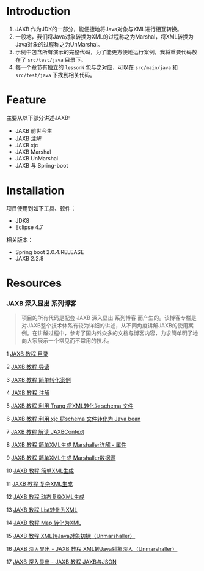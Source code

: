 # Introduction #

1. JAXB 作为JDK的一部分，能便捷地将Java对象与XML进行相互转换。
2. 一般地，我们将Java对象转换为XML的过程称之为Marshal，将XML转换为Java对象的过程称之为UnMarshal。 
3. 示例中包含所有演示的完整代码，为了能更方便地运行案例，我将重要代码放在了 `src/test/java` 目录下。
4. 每一个章节有独立的 `lessonN` 包与之对应，可以在 `src/main/java` 和 `src/test/java` 下找到相关代码。

# Feature #

主要从以下部分讲述JAXB:

 - JAXB 前世今生
 - JAXB 注解
 - JAXB xjc
 - JAXB Marshal
 - JAXB UnMarshal
 - JAXB 与 Spring-boot

# Installation #

项目使用到如下工具、软件：

 - JDK8
 - Eclipse 4.7
 
相关版本：

 - Spring boot 2.0.4.RELEASE
 - JAXB 2.2.8

# Resources #

### JAXB 深入显出 系列博客

> 项目的所有代码是配套 JAXB 深入显出 系列博客 而产生的。该博客专栏是对JAXB整个技术体系有较为详细的讲述，从不同角度讲解JAXB的使用案例。在讲解过程中，参考了国内外众多的文档与博客内容，力求简单明了地向大家展示一个常见而不常用的技术。

1 [JAXB 教程 目录](https://blog.csdn.net/jiangchao858/article/details/81842774)

2 [JAXB 教程 导读](https://blog.csdn.net/jiangchao858/article/details/81843478)

3 [JAXB 教程 简单转化案例](https://blog.csdn.net/jiangchao858/article/details/81878917)

4 [JAXB 教程 注解](https://blog.csdn.net/jiangchao858/article/details/81951643)

5 [JAXB 教程 利用 Trang 将XML转化为 schema 文件](https://blog.csdn.net/jiangchao858/article/details/82081831)

6 [JAXB 教程 利用 xjc 将schema 文件转化为 Java bean](https://blog.csdn.net/jiangchao858/article/details/82085109)

7 [JAXB 教程 解读 JAXBContext](https://blog.csdn.net/jiangchao858/article/details/82355672)

8 [JAXB 教程 简单XML生成 Marshaller详解 - 属性](https://blog.csdn.net/jiangchao858/article/details/82432508)

9 [JAXB 教程 简单XML生成 Marshaller数据源](https://blog.csdn.net/jiangchao858/article/details/82778663)

10 [JAXB 教程 简单XML生成](https://blog.csdn.net/jiangchao858/article/details/82795134)

11 [JAXB 教程 复杂XML生成](https://blog.csdn.net/jiangchao858/article/details/82818240)

12 [JAXB 教程 动态复杂XML生成](https://blog.csdn.net/jiangchao858/article/details/82941043)

13 [JAXB 教程 List转化为XML](https://blog.csdn.net/jiangchao858/article/details/83477727)

14 [JAXB 教程 Map 转化为XML](https://blog.csdn.net/jiangchao858/article/details/84000603)

15 [JAXB 教程 XML转Java对象初探（Unmarshaller）](https://blog.csdn.net/jiangchao858/article/details/84667959)

16 [JAXB 深入显出 - JAXB 教程 XML转Java对象深入（Unmarshaller）](https://blog.csdn.net/jiangchao858/article/details/84668004)

17 [JAXB 深入显出 - JAXB 教程 JAXB与JSON](https://blog.csdn.net/jiangchao858/article/details/84728948)
    